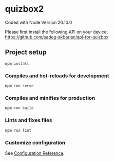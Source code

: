 # quizbox2

Coded with Node Version 20.10.0

Please first install the following API on your device: https://github.com/sadeg-akbarian/api-for-quizbox


## Project setup
```
npm install
```

### Compiles and hot-reloads for development
```
npm run serve
```

### Compiles and minifies for production
```
npm run build
```

### Lints and fixes files
```
npm run lint
```

### Customize configuration
See [Configuration Reference](https://cli.vuejs.org/config/).
